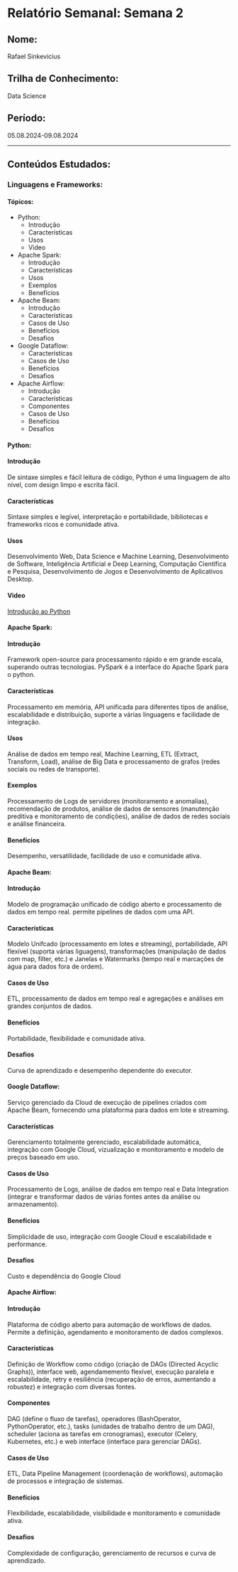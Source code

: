 # Relatório Semanal: Semana 2

## Nome:
Rafael Sinkevicius

## Trilha de Conhecimento:
Data Science

## Período:
05.08.2024-09.08.2024

---

## Conteúdos Estudados:

### Linguagens e Frameworks:

#### Tópicos:
- Python:
    - Introdução
    - Características
    - Usos
    - Video
- Apache Spark:
    - Introdução
    - Características
    - Usos
    - Exemplos
    - Benefícios
- Apache Beam:
    - Introdução
    - Características
    - Casos de Uso
    - Benefícios
    - Desafios
- Google Dataflow: 
    - Características
    - Casos de Uso
    - Benefícios
    - Desafios
- Apache Airflow:
    - Introdução
    - Características
    - Componentes
    - Casos de Uso
    - Benefícios
    - Desafios

#### Python:
#### Introdução
De sintaxe simples e fácil leitura de código, Python é uma linguagem de alto nível, com design limpo e escrita fácil.

#### Características
Sintaxe simples e legível, interpretação e portabilidade, bibliotecas e frameworks ricos e comunidade ativa.

#### Usos
Desenvolvimento Web, Data Science e Machine Learning, Desenvolvimento de Software, Inteligência Artificial e Deep Learning, Computação Científica e Pesquisa, Desenvolvimento de Jogos e Desenvolvimento de Aplicativos Desktop.

#### Video
[Introdução ao Python](introducao_python/app.py)

#### Apache Spark:
#### Introdução
Framework open-source para processamento rápido e em grande escala, superando outras tecnologias. PySpark é a interface do Apache Spark para o python. 

#### Características
Processamento em memória, API unificada para diferentes tipos de análise, escalabilidade e distribuição, suporte a várias linguagens e facilidade de integração.

#### Usos
Análise de dados em tempo real, Machine Learning, ETL (Extract, Transform, Load), análise de Big Data e processamento de grafos (redes sociais ou redes de transporte).

#### Exemplos
Processamento de Logs de servidores (monitoramento e anomalias), recomendação de produtos, análise de dados de sensores (manutenção preditiva e monitoramento de condições), análise de dados de redes sociais e análise financeira.

#### Benefícios
Desempenho, versatilidade, facilidade de uso e comunidade ativa.

#### Apache Beam:
#### Introdução
Modelo de programação unificado de código aberto e processamento de dados em tempo real. permite pipelines de dados com uma API.

#### Características
Modelo Unifcado (processamento em lotes e streaming), portabilidade, API flexível (suporta várias liguagens), transformações (manipulação de dados com map, filter, etc.) e Janelas e Watermarks (tempo real e marcações de água para dados fora de ordem).

#### Casos de Uso
ETL, processamento de dados em tempo real e agregações e análises em grandes conjuntos de dados.

#### Benefícios
Portabilidade, flexibilidade e comunidade ativa.

#### Desafios
Curva de aprendizado e desempenho dependente do executor.

#### Google Dataflow: 
Serviço gerenciado da Cloud de execução de pipelines criados com Apache Beam, fornecendo uma plataforma para dados em lote e streaming.

#### Características
Gerenciamento totalmente gerenciado, escalabilidade automática, integração com Google Cloud, vizualização e monitoramento e modelo de preços baseado em uso.

#### Casos de Uso
Processamento de Logs, análise de dados em tempo real e Data Integration (integrar e transformar dados de várias fontes antes da análise ou armazenamento).

#### Benefícios
Simplicidade de uso, integração com Google Cloud e escalabilidade e performance.

#### Desafios
Custo e dependência do Google Cloud

#### Apache Airflow:
#### Introdução
Plataforma de código aberto para automação de workflows de dados. Permite a definição, agendamento e monitoramento de dados complexos.

#### Características
Definição de Workflow como código (criação de DAGs (Directed Acyclic Graphs)), interface web, agendamemento flexível, execução paralela e escalabilidade, retry e resiliência (recuperação de erros, aumentando a robustez) e integração com diversas fontes.   

#### Componentes
DAG (define o fluxo de tarefas), operadores (BashOperator, PythonOperator, etc.), tasks (unidades de trabalho dentro de um DAG), scheduler (aciona as tarefas em cronogramas), executor (Celery, Kubernetes, etc.) e web interface (interface para gerenciar DAGs).  

#### Casos de Uso
ETL, Data Pipeline Management (coordenação de workflows), automação de processos e integração de sistemas.

#### Benefícios
Flexibilidade, escalabilidade, visibilidade e monitoramento e comunidade ativa.

#### Desafios
Complexidade de configuração, gerenciamento de recursos e curva de aprendizado.